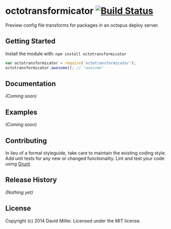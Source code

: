 # octotransformicator [![Build Status](https://secure.travis-ci.org/racingcow/octotransformicator.png?branch=master)](http://travis-ci.org/racingcow/octotransformicator)

Preview config file transforms for packages in an octopus deploy server.

## Getting Started
Install the module with: `npm install octotransformicator`

```javascript
var octotransformicator = require('octotransformicator');
octotransformicator.awesome(); // "awesome"
```

## Documentation
_(Coming soon)_

## Examples
_(Coming soon)_

## Contributing
In lieu of a formal styleguide, take care to maintain the existing coding style. Add unit tests for any new or changed functionality. Lint and test your code using [Grunt](http://gruntjs.com/).

## Release History
_(Nothing yet)_

## License
Copyright (c) 2014 David Miller. Licensed under the MIT license.
